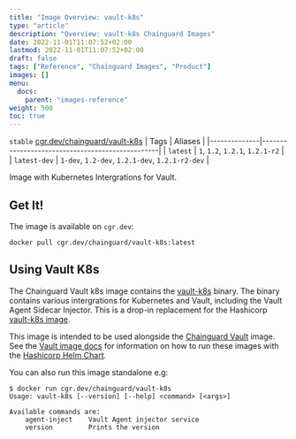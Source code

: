 ```yaml
---
title: "Image Overview: vault-k8s"
type: "article"
description: "Overview: vault-k8s Chainguard Images"
date: 2022-11-01T11:07:52+02:00
lastmod: 2022-11-01T11:07:52+02:00
draft: false
tags: ["Reference", "Chainguard Images", "Product"]
images: []
menu:
  docs:
    parent: "images-reference"
weight: 500
toc: true
---
```


`stable` [cgr.dev/chainguard/vault-k8s](https://github.com/chainguard-images/images/tree/main/images/vault-k8s)
| Tags         | Aliases                                         |
|--------------|-------------------------------------------------|
| `latest`     | `1`, `1.2`, `1.2.1`, `1.2.1-r2`                 |
| `latest-dev` | `1-dev`, `1.2-dev`, `1.2.1-dev`, `1.2.1-r2-dev` |



Image with Kubernetes Intergrations for Vault.

## Get It!

The image is available on `cgr.dev`:

```
docker pull cgr.dev/chainguard/vault-k8s:latest
```

## Using Vault K8s

The Chainguard Vault k8s image contains the [vault-k8s](https://github.com/hashicorp/vault-k8s) binary. The binary contains various
intergrations for Kubernetes and Vault, including the Vault Agent Sidecar Injector.
This is a drop-in replacement for the Hashicorp [vault-k8s image](https://hub.docker.com/r/hashicorp/vault-k8s). 

This image is intended to be used alongside the [Chainguard
Vault](https://github.com/chainguard-images/images/tree/main/images/vault) image. See the [Vault
image docs](https://github.com/chainguard-images/images/tree/main/images/vault#helm-chart-usage) for
information on how to run these images with the [Hashicorp Helm Chart](https://github.com/hashicorp/vault-helm).

You can also run this image standalone e.g:

```shell
$ docker run cgr.dev/chainguard/vault-k8s
Usage: vault-k8s [--version] [--help] <command> [<args>]

Available commands are:
    agent-inject    Vault Agent injector service
    version         Prints the version
```

